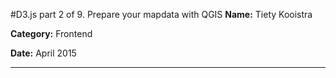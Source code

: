 #D3.js part 2 of 9. Prepare your mapdata with QGIS
**Name:** Tiety Kooistra

**Category:** Frontend

**Date:** April 2015

----------------------------------------------------------------------

